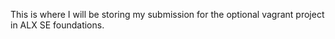 This is where I will be storing my submission for the optional vagrant project in ALX SE foundations.